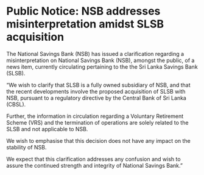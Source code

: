 # Public Notice: NSB addresses misinterpretation amidst SLSB acquisition

The National Savings Bank (NSB) has issued a clarification regarding a misinterpretation on National Savings Bank (NSB), amongst the public, of a news item, currently circulating pertaining to the the Sri Lanka Savings Bank (SLSB).

“We wish to clarify that SLSB is a fully owned subsidiary of NSB, and that the recent developments involve the proposed acquisition of SLSB with NSB, pursuant to a regulatory directive by the Central Bank of Sri Lanka (CBSL).

Further, the information in circulation regarding a Voluntary Retirement Scheme (VRS) and the termination of operations are solely related to the SLSB and not applicable to NSB.

We wish to emphasise that this decision does not have any impact on the stability of NSB.

We expect that this clarification addresses any confusion and wish to assure the continued strength and integrity of National Savings Bank.”